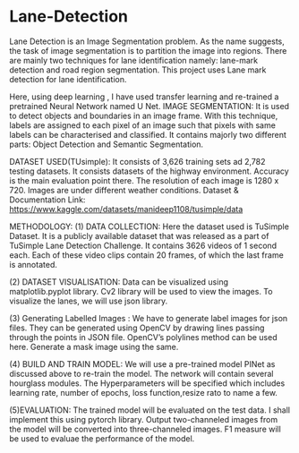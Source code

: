 # Lane-Detection
Lane Detection is an Image Segmentation problem. As the name suggests, the task of image segmentation is to partition the image into regions. There are mainly two techniques for lane identification namely: lane-mark detection and road region segmentation. This project uses Lane mark detection for lane identification. 

Here, using deep learning , I have used transfer learning and re-trained a pretrained Neural
Network named U Net.
IMAGE SEGMENTATION:
It is used to detect objects and boundaries in an image frame. With this technique, labels
are assigned to each pixel of an image such that pixels with same labels can be
characterised and classified.
It contains majorly two different parts: Object Detection and Semantic Segmentation.

DATASET USED(TUsimple):
It consists of 3,626 training sets ad 2,782 testing datasets. It consists datasets of the
highway environment. Accuracy is the main evaluation point there. The resolution of each
image is 1280 x 720. Images are under different weather conditions.
Dataset & Documentation Link:
https://www.kaggle.com/datasets/manideep1108/tusimple/data

METHODOLOGY:
(1) DATA COLLECTION: Here the dataset used is TuSimple Dataset. It is a publicly
available dataset that was released as a part of TuSimple Lane Detection Challenge. It
contains 3626 videos of 1 second each. Each of these video clips contain 20 frames, of
which the last frame is annotated.

(2) DATASET VISUALISATION: Data can be visualized using matplotlib.pyplot library. Cv2
library will be used to view the images. To visualize the lanes, we will use json library.

(3) Generating Labelled Images : We have to generate label images for json files. They
can be generated using OpenCV by drawing lines passing through the points in JSON file.
OpenCV’s polylines method can be used here. Generate a mask image using the same.

(4) BUILD AND TRAIN MODEL: We will use a pre-trained model PINet as discussed above
to re-train the model. The network will contain several hourglass modules. The
Hyperparameters will be specified which includes learning rate, number of epochs, loss
function,resize rato to name a few.

(5)EVALUATION: The trained model will be evaluated on the test data. I shall implement
this using pytorch library. Output two-channeled images from the model will be converted
into three-channeled images. F1 measure will be used to evaluae the performance of the
model.
